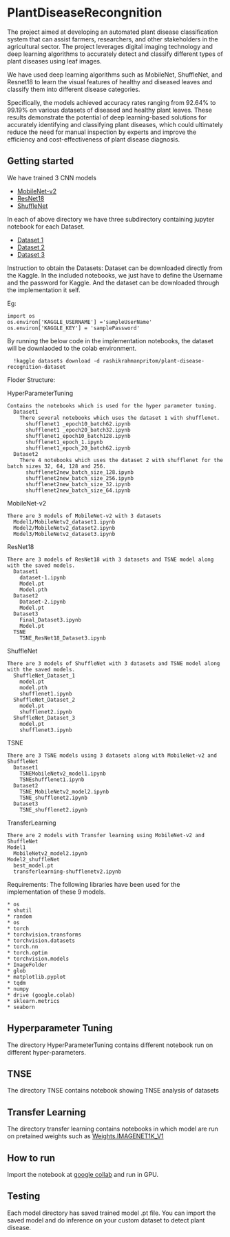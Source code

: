 # PlantDiseaseRecongnition
The project aimed at developing an automated plant disease classification system that can assist farmers, researchers, and other stakeholders in the agricultural sector. The project leverages digital imaging technology and deep learning algorithms to accurately detect and classify different types of plant diseases using leaf images.

We have used deep learning algorithms such as MobileNet, ShuffleNet, and Resnet18 to learn the visual features of healthy and diseased leaves and classify them into different disease categories.

Specifically, the models achieved accuracy rates ranging from 92.64% to 99.19% on various datasets of diseased and healthy plant leaves. These results demonstrate the potential of deep learning-based solutions for accurately identifying and classifying plant diseases, which could ultimately reduce the need for manual inspection by experts and improve the efficiency and cost-effectiveness of plant disease diagnosis.

## Getting started
   We have trained 3 CNN models 
- [MobileNet-v2](https://pytorch.org/hub/pytorch_vision_mobilenet_v2/)
- [ResNet18](https://pytorch.org/hub/pytorch_vision_resnet/)
- [ShuffleNet](https://pytorch.org/hub/pytorch_vision_shufflenet_v2/)

In each of above directory we have three subdirectory containing jupyter notebook for each Dataset.
- [Dataset 1](https://www.kaggle.com/datasets/rashikrahmanpritom/plant-disease-recognition-dataset)
- [Dataset 2](https://www.kaggle.com/datasets/emmarex/plantdisease)
- [Dataset 3](https://www.kaggle.com/datasets/vipoooool/new-plant-diseases-dataset)

Instruction to obtain the Datasets:
    Dataset can be downloaded directly from the Kaggle. In the included notebooks, we just have to define the Username and the password for Kaggle. And the dataset can be downloaded through the implementation it self.
  
  Eg: 
  
    import os
    os.environ['KAGGLE_USERNAME'] ='sampleUserName'
    os.environ['KAGGLE_KEY'] = 'samplePassword'
    
   By running the below code in the implementation notebooks, the dataset will be downlaoded to the colab environment.
   
      !kaggle datasets download -d rashikrahmanpritom/plant-disease-recognition-dataset


Floder Structure:

  HyperParameterTuning
  
    Contains the notebooks which is used for the hyper parameter tuning.
      Dataset1
        There several notebooks which uses the dataset 1 with shufflenet.
          shufflenet1 _epoch10_batch62.ipynb
          shufflenet1 _epoch20_batch32.ipynb
          shufflenet1_epoch10_batch128.ipynb
          shufflenet1_epoch_1.ipynb
          shufflenet1_epoch_20_batch62.ipynb
      Dataset2
        There 4 notebooks which uses the dataset 2 with shufflenet for the batch sizes 32, 64, 128 and 256.
          shufflenet2new_batch_size_128.ipynb
          shufflenet2new_batch_size_256.ipynb
          shufflenet2new_batch_size_32.ipynb
          shufflenet2new_batch_size_64.ipynb
          
  MobileNet-v2
  
    There are 3 models of MobileNet-v2 with 3 datasets
      Model1/MobileNetv2_dataset1.ipynb
      Model2/MobileNetv2_dataset2.ipynb
      Model3/MobileNetv2_dataset3.ipynb

  ResNet18
  
    There are 3 models of ResNet18 with 3 datasets and TSNE model along with the saved models.
      Dataset1
        dataset-1.ipynb
        Model.pt
        Model.pth
      Dataset2
        Dataset-2.ipynb
        Model.pt
      Dataset3
        Final_Dataset3.ipynb
        Model.pt
      TSNE
        TSNE_ResNet18_Dataset3.ipynb
  
  ShuffleNet
  
    There are 3 models of ShuffleNet with 3 datasets and TSNE model along with the saved models.
      ShuffleNet_Dataset_1
        model.pt
        model.pth
        shufflenet1.ipynb
      ShuffleNet_Dataset_2
        model.pt
        shufflenet2.ipynb
      ShuffleNet_Dataset_3
        model.pt
        shufflenet3.ipynb

  TSNE
  
    There are 3 TSNE models using 3 datasets along with MobileNet-v2 and ShuffleNet
      Dataset1
        TSNEMobileNetv2_model1.ipynb
        TSNEshufflenet1.ipynb
      Dataset2
        TSNE_MobileNetv2_model2.ipynb
        TSNE_shufflenet2.ipynb
      Dataset3
        TSNE_shufflenet2.ipynb
  
  TransferLearning
  
    There are 2 models with Transfer learning using MobileNet-v2 and ShuffleNet
    Model1
      MobileNetv2_model2.ipynb
    Model2_shuffleNet
      best_model.pt
      transferlearning-shufflenetv2.ipynb

Requirements: 
  The following libraries have been used for the implementation of these 9 models.
    
    * os
    * shutil
    * random
    * os
    * torch
    * torchvision.transforms
    * torchvision.datasets
    * torch.nn
    * torch.optim
    * torchvision.models
    * ImageFolder
    * glob
    * matplotlib.pyplot
    * tqdm
    * numpy
    * drive (google.colab)
    * sklearn.metrics
    * seaborn


## Hyperparameter Tuning
The directory HyperParameterTuning contains different notebook run on different hyper-parameters.

## TNSE
The directory TNSE contains notebook showing TNSE analysis of datasets

## Transfer Learning
The directory transfer learning contains notebooks in which model are run on pretained weights such as [ Weights.IMAGENET1K_V1](https://pytorch.org/vision/stable/models.html#general-information-on-pre-trained-weights)


## How to run
Import the notebook at [google collab](https://colab.research.google.com/) and run in GPU.

## Testing
Each model directory has saved trained model .pt file. You can import the saved model and do inference on your custom dataset to detect plant disease.
